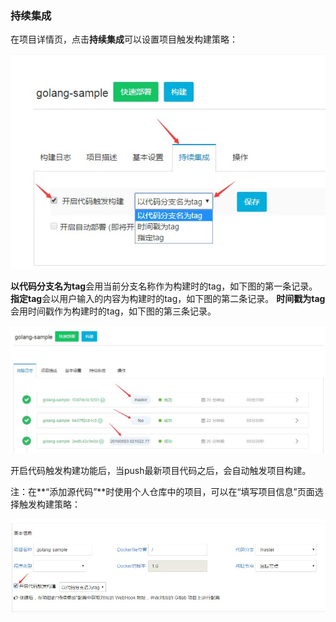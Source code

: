 ### 持续集成


在项目详情页，点击**持续集成**可以设置项目触发构建策略：

 ![manage9](/doc/v1/images/ci/ci-manage9.jpg)

**以代码分支名为tag**会用当前分支名称作为构建时的tag，如下图的第一条记录。
**指定tag**会以用户输入的内容为构建时的tag，如下图的第二条记录。
**时间戳为tag**会用时间戳作为构建时的tag，如下图的第三条记录。

 ![manage10](/doc/v1/images/ci/ci-manage10.jpg)

开启代码触发构建功能后，当push最新项目代码之后，会自动触发项目构建。

注：在**“添加源代码”**时使用个人仓库中的项目，可以在“填写项目信息”页面选择触发构建策略：

 ![manage11](/doc/v1/images/ci/ci-manage11.jpg)